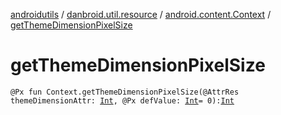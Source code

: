 [androidutils](../../index.md) / [danbroid.util.resource](../index.md) / [android.content.Context](index.md) / [getThemeDimensionPixelSize](./get-theme-dimension-pixel-size.md)

# getThemeDimensionPixelSize

`@Px fun Context.getThemeDimensionPixelSize(@AttrRes themeDimensionAttr: `[`Int`](https://kotlinlang.org/api/latest/jvm/stdlib/kotlin/-int/index.html)`, @Px defValue: `[`Int`](https://kotlinlang.org/api/latest/jvm/stdlib/kotlin/-int/index.html)` = 0): `[`Int`](https://kotlinlang.org/api/latest/jvm/stdlib/kotlin/-int/index.html)